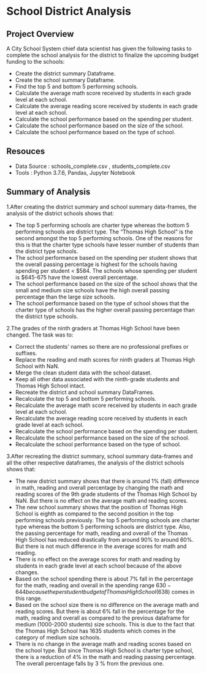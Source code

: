 # School District Analysis

## Project Overview 
A City School System chief data scientist has given the following tasks to complete the school analysis for the district to finalize the upcoming budget funding to the schools:
- Create the district summary Dataframe.
- Create the school summary Dataframe. 
- Find the top 5 and bottom 5 performing schools. 
- Calculate the average math score received by students in each grade level at each school. 
- Calculate the average reading score received by students in each grade level at each school. 
- Calculate the school performance based on the spending per student. 
- Calculate the school performance based on the size of the school. 
- Calculate the school performance based on the type of school. 

## Resouces 
- Data Source : schools_complete.csv , students_complete.csv 
- Tools : Python 3.7.6, Pandas, Jupyter Notebook 
 
## Summary of Analysis
1.After creating the district summary and school summary data-frames, the analysis of the district schools shows that: 
- The top 5 performing schools are charter type whereas the bottom 5 performing schools are district type. The “Thomas High School” is the second amongst the top 5 performing schools. One of the reasons for this is that the charter type schools have lesser number of students than the district type schools. 
- The school performance based on the spending per student shows that the overall passing percentage is highest for the schools having spending per student < $584. The schools whose spending per student is $645-675 have the lowest overall percentage. 
- The school performance based on the size of the school shows that the small and medium size schools have the high overall passing percentage than the large size schools. 
- The school performance based on the type of school shows that the charter type of schools has the higher overall passing percentage than the district type schools. 
 
2.The grades of the ninth graders at Thomas High School have been changed. The task was to: 
- Correct the students' names so there are no professional prefixes or suffixes. 
- Replace the reading and math scores for ninth graders at Thomas High School with NaN. 
- Merge the clean student data with the school dataset.
- Keep all other data associated with the ninth-grade students and Thomas High School intact. 
- Recreate the district and school summary DataFrames.
- Recalculate the top 5 and bottom 5 performing schools.
- Recalculate the average math score received by students in each grade level at each school. 
- Recalculate the average reading score received by students in each grade level at each school.
- Recalculate the school performance based on the spending per student.
- Recalculate the school performance based on the size of the school.
- Recalculate the school performance based on the type of school. 
 
 
3.After recreating the district summary, school summary data-frames and all the other respective dataframes, the analysis of the district schools shows that: 
- The new district summary shows that there is around 1% (fall) difference in math, reading and overall percentage by changing the math and reading scores of the 9th grade students of the Thomas High School by NaN. But there is no effect on the average math and reading scores. 
- The new school summary shows that the position of Thomas High School is eighth as compared to the second position in the top performing schools previously. The top 5 performing schools are charter type whereas the bottom 5 performing schools are district type. Also, the passing percentage for math, reading and overall of the Thomas High School has reduced drastically from around 90% to around 60%. But there is not much difference in the average scores for math and reading. 
- There is no effect on the average scores for math and reading by students in each grade level at each school because of the above changes. 
- Based on the school spending there is about 7% fall in the percentage for the math, reading and overall in the spending range $630-644 because the per student budget of Thomas High School ($638) comes in this range. 
- Based on the school size there is no difference on the average math and reading scores. But there is about 6% fall in the percentage for the math, reading and overall as compared to the previous dataframe for medium (1000-2000 students) size schools. This is due to the fact that the Thomas High School has 1635 students which comes in the category of medium size schools. 
- There is no change in the average math and reading scores based on the school type. But since Thomas High School is charter type school, there is a reduction of 4% in the math and reading passing percentage. The overall percentage falls by 3 % from the previous one. 
 
 
